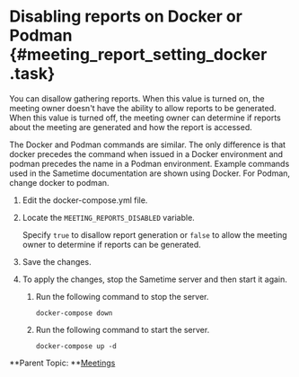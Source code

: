 # Disabling reports on Docker or Podman {#meeting_report_setting_docker .task}

You can disallow gathering reports. When this value is turned on, the meeting owner doesn't have the ability to allow reports to be generated. When this value is turned off, the meeting owner can determine if reports about the meeting are generated and how the report is accessed.

The Docker and Podman commands are similar. The only difference is that docker precedes the command when issued in a Docker environment and podman precedes the name in a Podman environment. Example commands used in the Sametime documentation are shown using Docker. For Podman, change docker to podman.

1.  Edit the docker-compose.yml file.

2.  Locate the `MEETING_REPORTS_DISABLED` variable.

    Specify `true` to disallow report generation or `false` to allow the meeting owner to determine if reports can be generated.

3.  Save the changes.

4.  To apply the changes, stop the Sametime server and then start it again.

    1.  Run the following command to stop the server.

        ``` {#codeblock_v3c_2gm_s5b}
        docker-compose down
        ```

    2.  Run the following command to start the server.

        ``` {#codeblock_v4h_fgm_s5b}
        docker-compose up -d
        ```


**Parent Topic:  **[Meetings](meetings_configuring.md)

